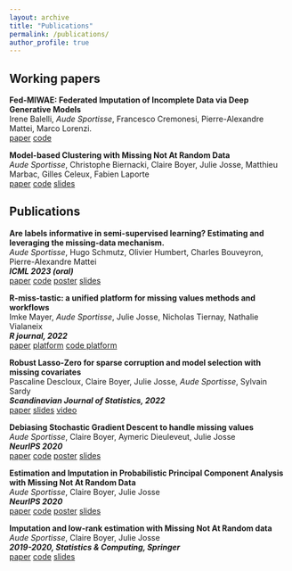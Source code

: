 ```yaml
---
layout: archive
title: "Publications"
permalink: /publications/
author_profile: true
---
```


## Working papers

**Fed-MIWAE: Federated Imputation of Incomplete Data via Deep Generative Models**  
Irene Balelli, *Aude Sportisse*, Francesco Cremonesi, Pierre-Alexandre Mattei, Marco Lorenzi.  
[paper](https://arxiv.org/abs/2304.08054)
[code](https://github.com/AudeSportisse/fedbiomed)

**Model-based Clustering with Missing Not At Random Data**  
*Aude Sportisse*, Christophe Biernacki, Claire Boyer, Julie Josse, Matthieu Marbac, Gilles Celeux, Fabien Laporte  
[paper](https://arxiv.org/abs/2304.08054)
[code](https://github.com/AudeSportisse/Clustering-MNAR)
[slides](files/Slides_Maasai_seminar_Clustering)


## Publications

**Are labels informative in semi-supervised learning? Estimating and leveraging the missing-data mechanism.**   
*Aude Sportisse*, Hugo Schmutz, Olivier Humbert, Charles Bouveyron, Pierre-Alexandre Mattei  
**_ICML 2023 (oral)_**    
[paper](https://arxiv.org/abs/2302.07540)
[code](https://github.com/AudeSportisse/SSL_MNAR)
[poster](files/SSL_poster_ICML.pdf)
[slides](files/Slides_Firenze.pdf)

**R-miss-tastic: a unified platform for missing values methods and workflows**  
Imke Mayer, *Aude Sportisse*, Julie Josse, Nicholas Tiernay, Nathalie Vialaneix  
**_R journal, 2022_**  
[paper](https://arxiv.org/abs/1908.04822)
[platform](https://rmisstastic.netlify.app/)
[code platform](https://github.com/AudeSportisse/website)

**Robust Lasso-Zero for sparse corruption and model selection with missing covariates**  
Pascaline Descloux, Claire Boyer, Julie Josse, *Aude Sportisse*, Sylvain Sardy   
**_Scandinavian Journal of Statistics, 2022_**  
[paper](https://arxiv.org/abs/2005.05628)
[slides](files/Lass0_Sportisse.pdf)
[video](https://www.youtube.com/watch?v=sPt-JhmNZtU) 

**Debiasing Stochastic Gradient Descent to handle missing values**   
*Aude Sportisse*, Claire Boyer, Aymeric Dieuleveut, Julie Josse  
**_NeurIPS 2020_**  
[paper](https://arxiv.org/abs/2002.09338)
[code](https://github.com/AudeSportisse/SGD-NA)
[poster](files/SGD_poster_NeurIPS.pdf)
[slides](files/SGD_UTC.pdf) 

**Estimation and Imputation in Probabilistic Principal Component Analysis with Missing Not At Random Data**  
*Aude Sportisse*, Claire Boyer, Julie Josse  
**_NeurIPS 2020_**    
[paper](https://arxiv.org/abs/1906.02493)
[code](https://github.com/AudeSportisse/PPCA_MNAR)
[poster](files/PPCA_poster_NeurIPS.pdf)
[slides](files/PPCA_MNAR_2020.pdf)

**Imputation and low-rank estimation with Missing Not At Random data**   
*Aude Sportisse*, Claire Boyer, Julie Josse  
**_2019-2020, Statistics & Computing, Springer_**   
[paper](https://arxiv.org/abs/1812.11409)
[code](https://github.com/AudeSportisse/stat)
[slides](files/Dagstat2019_Sportisse.pdf)
